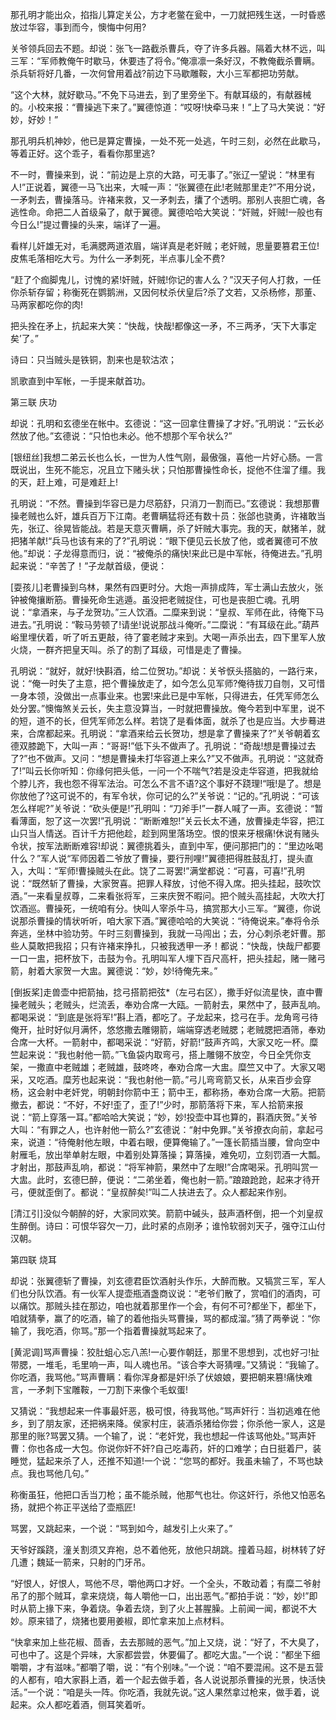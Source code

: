 <!-- { "loadSidebar": true } -->
那孔明才能出众，掐指儿算定关公，方才老鳖在瓮中，一刀就把残生送，一时昏惑放过华容，事到而今，懊悔中何用?

关爷领兵回去不题。却说：张飞一路截杀曹兵，夺了许多兵器。隔着大林不远，叫三军：“军师教俺午时歇马，休要违了将令。”俺凛凛一条好汉，不教俺截杀曹瞒。杀兵斩将好几番，一次何曾用着战?前边下马歇雕鞍，大小三军都把功劳献。

“这个大林，就好歇马。”不免下马进去，到了里旁坐下。有献耳级的，有献器械的。小校来报：“曹操逃下来了。”翼德惊道：“哎呀!快牵马来！”上了马大笑说：“好妙，好妙！”

那孔明兵机神妙，他已是算定曹操，一处不死一处逃，午时三刻，必然在此歇马，等着正好。这个乖子，看看你那里逃?

不一时，曹操来到，说：“前边是上京的大路，可无事了。”张辽一望说：“林里有人!”正说着，翼德一马飞出来，大喊一声：“张翼德在此!老贼那里走?”不用分说，一矛刺去，曹操落马。许褚来救，又一矛刺去，攮了个透明。那别人丧胆亡魂，各逃性命。命把二人首级枭了，献于翼德。翼德哈哈大笑说：“奸贼，奸贼!一般也有今日么!”提过曹操的头来，端详了一遍。

看样儿奸雄无对，毛满腮两道浓眉，端详真是老奸贼；老奸贼，思量要篡君王位!皮焦毛落相吃大亏。为什么一矛刺死，半点事儿全不费?

“赶了个痂脚鬼儿，讨愧的紧!奸贼，奸贼!你记的害人么？”汉天子何人打救，一任你杀斩存留；称衡死在鹦鹅洲，又因何杖杀伏皇后?杀了文若，又杀杨修，那董、马两家都吃你的肉!

把头拴在矛上，抗起来大笑：“快哉，快哉!都像这一矛，不三两矛，‘天下大事定矣’了。”

诗曰：只当贼头是铁铜，割来也是软沽浓；

凯歌直到中军帐，一手提来献首功。

第三联  庆功

却说：孔明和玄德坐在帐中。玄德说：“这一回拿住曹操了才好。”孔明说：“云长必然放了他。”玄德说：“只怕也未必。他不想那个军令状么?”

[银纽丝]我想二弟云长也么长，一世为人性气刚，最傲强，喜他一片好心肠。一言既说出，生死不能忘，况且立下赌头状；只怕那曹操性命长，捉他不住溜了缰。我的天，赶上难，可是难赶上!

孔明说：“不然。曹操到华容已是力尽筋舒，只消刀一割而已。”玄德说：我想那曹操老贼也么奸，雄兵百万下江南。老曹瞒猛将还有数十员：张郃也骁勇，许褚敢当先，张辽、徐晃皆能战。若是天意灭曹瞒，杀了奸贼大事完。我的天，献猪羊，就把猪羊献!“兵马也该有来的了?”孔明说：“眼下便见云长放了他，或者翼德可不放他。”却说：子龙得意而归，说：“被俺杀的痛快!来此已是中军帐，待俺进去。”孔明起来说：“辛苦了！”子龙献首级，便说：

[耍孩儿]老曹操到乌林，果然有四更时分。大炮一声排成阵，军士满山去放火，张钟被俺攘断筋。曹操死命生逃遁。虽没把老贼捉住，可也是丧胆亡魂。孔明说：“拿酒来，与子龙贺功。”三人饮酒。二糜来到说：“皇叔、军师在此，待俺下马进去。”孔明说：“鞍马劳顿了!请坐!说说那战斗俺听。”二糜说：“有耳级在此。”葫芦峪里埋伏着，听了听五更敲，待了霎老贼才来到。大喝一声杀出去，四下里军人放火烧，一群齐把皇天叫。杀了的割了耳级，可惜是走了曹操。

孔明说：“就好，就好!快斟酒，给二位贺功。”却说：关爷恹头搭脑的，一路行来，说：“俺一时失了主意，把个曹操放走了，如今怎么见军师?俺待拔刀自刎，又可惜一身本领，没做出一点事业来。也罢!来此已是中军帐，只得进去，任凭军师怎么处分罢。”懊悔煞关云长，失主意没算当，一时就把曹操放。俺今若到中军里，说不的短，道不的长，但凭军师怎么样。若饶了是看体面，就杀了也是应当。大步蓦进来，合席都起来。孔明说：“拿酒来给云长贺功，想是拿了曹操来了?”关爷朝着玄德双膝跪下，大叫一声：“哥哥!”低下头不做声了。孔明说：“奇哉!想是曹操过去了?”也不做声。又问：“想是曹操未打华容道上来么?”又不做声。孔明说：“这就奇了!”叫云长你听知：你缘何把头低，一问一个不喘气?若是没走华容道，把我就给个脖儿齐，我也怨不得军法治。可怎么不言不语?这个事好不跷理!“哦!是了。想是你放他了?这可说不的，有军令状，你可记的么?”关爷说：“记的。”孔明说：“可该怎么样呢?”关爷说：“砍头便是!”孔明叫：“刀斧手!”一群人喊了一声。玄德说：“暂看薄面，恕了这一次罢!”孔明说：“断断难恕!”关云长太不通，放曹操走华容，把江山只当人情送。百计千方把他趁，趁到网里落场空。恨的恨来牙根痛!休说有赌头令状，按军法断断难容!却说：翼德挑着头，直到中军，便问那把门的：“里边吆喝什么？”军人说“军师因着二爷放了曹操，要行刑哩!”翼德把得胜鼓乱打，提头直入，大叫：“军师!曹操贼头在此。饶了二哥罢!”满堂都说：“可喜，可喜!”孔明说：“既然斩了曹操，大家贺喜。把罪人释放，讨他不得入席。把头挂起，鼓吹饮酒。”一来看皇叔尊，二来看张将军，三来庆贺不暇问。把个贼头高挂起，大吹大打饮酒巡。曹操死，一统咱有分。快叫人宰杀牛马，搞赏那大小三军。“翼德，你说说那杀曹操的情状听听，咱大家下酒。”翼德哈哈的大笑说：“待俺说来。”奉将令杀奔逃，坐林中验功劳。午时三刻曹操到，我就一马闯出；去，分心刺杀老奸曹。那些人莫敢把我招；只有许褚来挣扎，只被我透甲一矛！都说：“快哉，快哉尸都要一口一盅，把杯放下，击鼓为令。孔明叫军人埋下百尺高杆，把头挂起，赌一赌弓箭，射着大家贺一大盅。翼德说：“妙，妙!待俺先来。”

[倒扳桨]走兽壶中把箭抽，捻弓搭箭把弦*（左弓右区），撒手好似流星快，直中曹操老贼头；老贼头，烂流丢，奉劝合席一大瓯。一箭射去，果然中了，鼓声乱响。都喝采说：“到底是张将军!”斟上酒，都吃了。子龙起来，捻弓在手。龙角弯弓待俺开，扯时好似月满怀，悠悠撒去雕翎箭，端端穿透老贼腮；老贼腮把酒筛，奉劝合席一大杯。一箭射中，都喝采说：“好箭，好箭!”鼓声齐鸣，大家又吃一杯。糜竺起来说：“我也射他一箭。”飞鱼袋内取弯弓，搭上雕翎不放空，今日全凭你支架，一撒直中老贼雄；老贼雄，鼓咚咚，奉劝合席一大盅。糜竺又中了。大家又喝采，又吃酒。糜芳也起来说：“我也射他一箭。”弓儿弯弯箭又长，从来百步会穿杨，这会射中老奸党，明朝封你箭中王；箭中王，都称扬，奉劝合席一大筋。把箭撤去，都说：“不好，不好!歪了，歪了!”少时，那箭落将下来，军人拾箭来报说：“箭上穿落一耳。”都哈哈大笑说；“妙，妙!投壶中耳也算的，斟酒庆贺。”关爷大叫：“有罪之人，也许射他一箭么?”玄德说：“射中免罪。”关爷撩衣向前，拿起弓来，说道：“待俺射他左眼，中着右眼，便算俺输了。”一篷长箭插当腰，曾向空中射雁毛，放出举单射左眼，中着别处算落操；算落操，难免叨，立刻罚酒一大瓢。才射出，那鼓声乱响，都说：“将军神箭，果然中了左眼!”合席喝采。孔明叫赏一大盅。此时，玄德巳醉，便说：“二弟坐着，俺也射一箭。”踉踉跄跄，起来才待开弓，便就歪倒了。都说：“皇叔醉矣!”叫二人扶进去了。众人都起来作别。

[清江引]没似今朝醉的好，大家同欢笑。箭箭中碱头，鼓声酒杯倒，把一个刘皇叔生醉倒。诗曰：可恨华容欠一刀，此时紧的点刚矛；谁怜软弱刘天子，强夺江山付汉朝。

第四联  烧耳

却说：张翼德斩了曹操，刘玄德君臣饮酒射头作乐，大醉而散。又犒赏三军，军人们也分队饮酒。有一伙军人提壶瓶酒盏商议说：“老爷们散了，赏咱们的酒肉，可以痛饮。那贼头挂在那边，咱也就着那里作一个会，有何不可?都坐下，都坐下，咱就猜拳，赢了的吃酒，输了的着他指头骂曹操，骂的都成溜。”猜了两拳说：“你输了，我吃酒，你骂。”那一个指着曹操就骂起来了。

[黄泥调]骂声曹操：狡肚蛆心忘八羔!一心要作朝廷，那里不思想到，忒也好刁!扯带腮，一堆毛，毛里响一声，叫人魂也吊。“该合李大哥猜哩。”又猜说：“我输了。你吃酒，我骂他。”骂声曹瞒：看你浑身都是奸!杀了伏娘娘，要把朝来篡!痛快难言，一矛刺下宝雕鞍，一刀割下来像个毛蚁蛋!

又猜说：“我想起来一件事最奸恶，极可恨，待我骂他。”骂声奸行：当初逃难在他乡，到了朋友家，还把祸来降。侯家村庄，装酒杀猪给你尝；你杀他一家人，这是那里的账?骂罢又猜。一个输了，说：“老奸党，我也想起一件该骂他处。”骂声奸曹：你也各成一大包。你说你奸不奸?自己吃毒药，奸的口难学；白日挺着尸，装睡觉，猛起来杀了人，还推不知道!一个说：“您骂的都好。我虽未输了，不骂也缺点。我也骂他几句。”

称衡虽狂，他把口舌当刀枪；虽不能杀贼，他那气也壮。你这奸行，杀他又怕恶名扬，就把个祢正平送给了壶瓶匠!

骂罢，又跳起来，一个说：“骂到如今，越发引上火来了。”

天爷好蹊跷，潼关割须又弃袍，总不着他死，放他只胡跳。撞着马超，树林转了好几遭；魏延一箭来，只射的门牙吊。

“好恨人，好恨人，骂他不尽，嚼他两口才好。一个全头，不敢动着；有糜二爷射吊了的那个贼耳，拿来烧烧，每人嚼他一口，出出恶气。”都拍手说：“妙，妙!”即时从箭上掾下来，争着烧。争着去烧，到了火上甚腥臊。上前闻一闻，都说不大妙。原来错了，烧猪也要用姜椒，即忙拿来加上点材料。

“快拿来加上些花椒、茴香，去去那贼的恶气。”加上又烧，说：“好了，不大臭了，可也中了。这是个异味，大家都尝尝，休要偏了。都吃大盅。”一个说：“都坐下细嚼嚼，才有滋味。”都嚼了嚼，说：“有个别味。”一个说：“咱不要混闹。这不是五营的人都有，咱大家斟上酒，着一个起去做手着，各人说说那杀曹操的光景，快活快活。”一个说：“咱是头一阵。你吃酒，我就先说。”这人果然拿过枪来，做手着，说起来。众人都吃着酒，侧耳笑着听。

